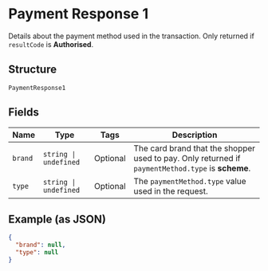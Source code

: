 
# Payment Response 1

Details about the payment method used in the transaction.
Only returned if `resultCode` is **Authorised**.

## Structure

`PaymentResponse1`

## Fields

| Name | Type | Tags | Description |
|  --- | --- | --- | --- |
| `brand` | `string \| undefined` | Optional | The card brand that the shopper used to pay. Only returned if `paymentMethod.type` is **scheme**. |
| `type` | `string \| undefined` | Optional | The `paymentMethod.type` value used in the request. |

## Example (as JSON)

```json
{
  "brand": null,
  "type": null
}
```

